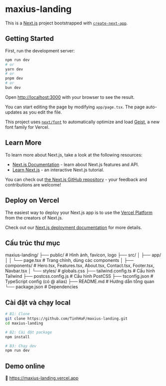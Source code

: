 # maxius-landing
This is a [Next.js](https://nextjs.org) project bootstrapped with [`create-next-app`](https://nextjs.org/docs/app/api-reference/cli/create-next-app).

## Getting Started

First, run the development server:

```bash
npm run dev
# or
yarn dev
# or
pnpm dev
# or
bun dev
```

Open [http://localhost:3000](http://localhost:3000) with your browser to see the result.

You can start editing the page by modifying `app/page.tsx`. The page auto-updates as you edit the file.

This project uses [`next/font`](https://nextjs.org/docs/app/building-your-application/optimizing/fonts) to automatically optimize and load [Geist](https://vercel.com/font), a new font family for Vercel.

## Learn More

To learn more about Next.js, take a look at the following resources:

- [Next.js Documentation](https://nextjs.org/docs) - learn about Next.js features and API.
- [Learn Next.js](https://nextjs.org/learn) - an interactive Next.js tutorial.

You can check out [the Next.js GitHub repository](https://github.com/vercel/next.js) - your feedback and contributions are welcome!

## Deploy on Vercel

The easiest way to deploy your Next.js app is to use the [Vercel Platform](https://vercel.com/new?utm_medium=default-template&filter=next.js&utm_source=create-next-app&utm_campaign=create-next-app-readme) from the creators of Next.js.

Check out our [Next.js deployment documentation](https://nextjs.org/docs/app/building-your-application/deploying) for more details.

## Cấu trúc thư mục

maxius-landing/
├── public/ # Hình ảnh, favicon, logo
├── src/
│ ├── app/
│ │ └── page.tsx # Trang chính, dùng các components
│ ├── components/ # Hero.tsx, Features.tsx, About.tsx, Contact.tsx, Footer.tsx, Navbar.tsx
│ └── styles/ # globals.css
├── tailwind.config.ts # Cấu hình Tailwind
├── postcss.config.js # Cấu hình PostCSS
├── tsconfig.json # TypeScript config (có @ alias)
├── README.md # Hướng dẫn tổng quan
└── package.json # Dependencies

## Cài đặt và chạy local

```bash
# B1: Clone
git clone https://github.com/TinhHaF/maxius-landing.git
cd maxius-landing

# B2: Cài đặt package
npm install

# B3: Chạy dev
npm run dev

```

## Demo online 
🔗 https://maxius-landing.vercel.app